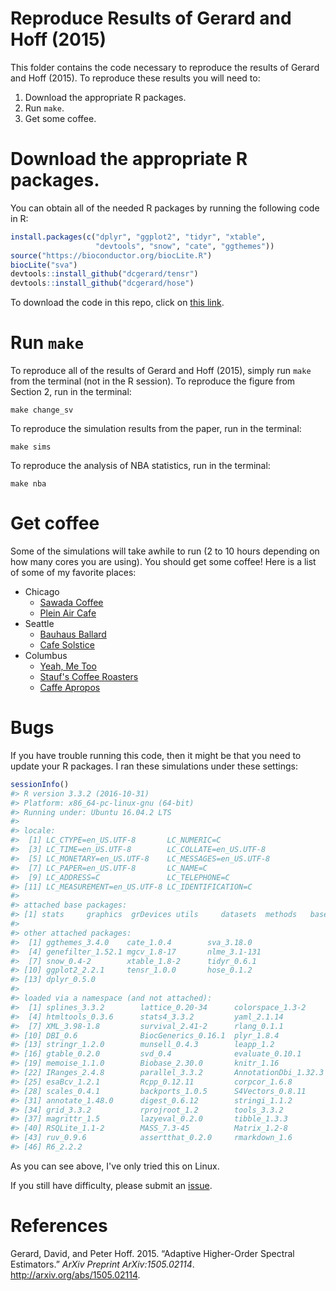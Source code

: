 
<!-- README.md is generated from README.Rmd. Please edit that file -->
Reproduce Results of Gerard and Hoff (2015)
===========================================

This folder contains the code necessary to reproduce the results of Gerard and Hoff (2015). To reproduce these results you will need to:

1.  Download the appropriate R packages.
2.  Run `make`.
3.  Get some coffee.

Download the appropriate R packages.
====================================

You can obtain all of the needed R packages by running the following code in R:

``` r
install.packages(c("dplyr", "ggplot2", "tidyr", "xtable", 
                   "devtools", "snow", "cate", "ggthemes"))
source("https://bioconductor.org/biocLite.R")
biocLite("sva")
devtools::install_github("dcgerard/tensr")
devtools::install_github("dcgerard/hose")
```

To download the code in this repo, click on [this link](https://github.com/dcgerard/hose_paper/archive/master.zip).

Run `make`
==========

To reproduce all of the results of Gerard and Hoff (2015), simply run `make` from the terminal (not in the R session). To reproduce the figure from Section 2, run in the terminal:

``` shell
make change_sv
```

To reproduce the simulation results from the paper, run in the terminal:

``` shell
make sims
```

To reproduce the analysis of NBA statistics, run in the terminal:

``` shell
make nba
```

Get coffee
==========

Some of the simulations will take awhile to run (2 to 10 hours depending on how many cores you are using). You should get some coffee! Here is a list of some of my favorite places:

-   Chicago
    -   [Sawada Coffee](https://www.yelp.com/biz/sawada-coffee-chicago)
    -   [Plein Air Cafe](https://www.yelp.com/biz/plein-air-cafe-and-eatery-chicago-2)
-   Seattle
    -   [Bauhaus Ballard](https://www.yelp.com/biz/bauhaus-ballard-seattle)
    -   [Cafe Solstice](https://www.yelp.com/biz/cafe-solstice-seattle)
-   Columbus
    -   [Yeah, Me Too](https://www.yelp.com/biz/yeah-me-too-columbus)
    -   [Stauf's Coffee Roasters](https://www.yelp.com/biz/staufs-coffee-roasters-columbus-2)
    -   [Caffe Apropos](https://www.yelp.com/biz/caff%C3%A9-apropos-columbus-2)

Bugs
====

If you have trouble running this code, then it might be that you need to update your R packages. I ran these simulations under these settings:

``` r
sessionInfo()
#> R version 3.3.2 (2016-10-31)
#> Platform: x86_64-pc-linux-gnu (64-bit)
#> Running under: Ubuntu 16.04.2 LTS
#> 
#> locale:
#>  [1] LC_CTYPE=en_US.UTF-8       LC_NUMERIC=C              
#>  [3] LC_TIME=en_US.UTF-8        LC_COLLATE=en_US.UTF-8    
#>  [5] LC_MONETARY=en_US.UTF-8    LC_MESSAGES=en_US.UTF-8   
#>  [7] LC_PAPER=en_US.UTF-8       LC_NAME=C                 
#>  [9] LC_ADDRESS=C               LC_TELEPHONE=C            
#> [11] LC_MEASUREMENT=en_US.UTF-8 LC_IDENTIFICATION=C       
#> 
#> attached base packages:
#> [1] stats     graphics  grDevices utils     datasets  methods   base     
#> 
#> other attached packages:
#>  [1] ggthemes_3.4.0    cate_1.0.4        sva_3.18.0       
#>  [4] genefilter_1.52.1 mgcv_1.8-17       nlme_3.1-131     
#>  [7] snow_0.4-2        xtable_1.8-2      tidyr_0.6.1      
#> [10] ggplot2_2.2.1     tensr_1.0.0       hose_0.1.2       
#> [13] dplyr_0.5.0      
#> 
#> loaded via a namespace (and not attached):
#>  [1] splines_3.3.2        lattice_0.20-34      colorspace_1.3-2    
#>  [4] htmltools_0.3.6      stats4_3.3.2         yaml_2.1.14         
#>  [7] XML_3.98-1.8         survival_2.41-2      rlang_0.1.1         
#> [10] DBI_0.6              BiocGenerics_0.16.1  plyr_1.8.4          
#> [13] stringr_1.2.0        munsell_0.4.3        leapp_1.2           
#> [16] gtable_0.2.0         svd_0.4              evaluate_0.10.1     
#> [19] memoise_1.1.0        Biobase_2.30.0       knitr_1.16          
#> [22] IRanges_2.4.8        parallel_3.3.2       AnnotationDbi_1.32.3
#> [25] esaBcv_1.2.1         Rcpp_0.12.11         corpcor_1.6.8       
#> [28] scales_0.4.1         backports_1.0.5      S4Vectors_0.8.11    
#> [31] annotate_1.48.0      digest_0.6.12        stringi_1.1.2       
#> [34] grid_3.3.2           rprojroot_1.2        tools_3.3.2         
#> [37] magrittr_1.5         lazyeval_0.2.0       tibble_1.3.3        
#> [40] RSQLite_1.1-2        MASS_7.3-45          Matrix_1.2-8        
#> [43] ruv_0.9.6            assertthat_0.2.0     rmarkdown_1.6       
#> [46] R6_2.2.2
```

As you can see above, I've only tried this on Linux.

If you still have difficulty, please submit an [issue](https://github.com/dcgerard/hose_paper/issues).

References
==========

Gerard, David, and Peter Hoff. 2015. “Adaptive Higher-Order Spectral Estimators.” *ArXiv Preprint ArXiv:1505.02114*. <http://arxiv.org/abs/1505.02114>.
